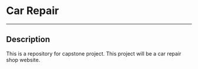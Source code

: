 # Car Repair
___

## Description
This is a repository for capstone project. This project will be a car repair shop website.

